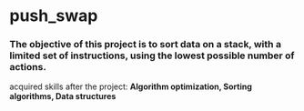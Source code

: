 # push_swap

### The objective of this project is to sort data on a stack, with a limited set of instructions, using the lowest possible number of actions.

acquired skills after the project: **Algorithm optimization, Sorting algorithms, Data structures**
